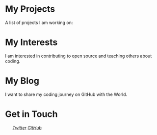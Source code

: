 # My Projects

A list of projects I am working on:

# My Interests

I am interested in contributing to open source and teaching others about coding.

# My Blog

I want to share my coding journey on GitHub with the World.

# Get in Touch

<ul>
  <i><a href="https://twitter.com/{{ site.twitter_username}}">Twitter</a></li>
  <i><a href="https://github.com/{{ site.github_username}}">GitHub</a></li>
</ul>
